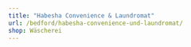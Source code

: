 ```yaml
---
title: "Habesha Convenience & Laundromat"
url: /bedford/habesha-convenience-und-laundromat/
shop: Wäscherei
---
```

